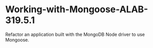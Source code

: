 # Working-with-Mongoose-ALAB-319.5.1
Refactor an application built with the MongoDB Node driver to use Mongoose.
